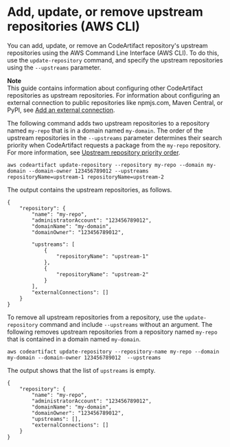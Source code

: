 # Add, update, or remove upstream repositories \(AWS CLI\)<a name="repo-upstream-add-cli"></a>

 You can add, update, or remove an CodeArtifact repository's upstream repositories using the AWS Command Line Interface \(AWS CLI\)\. To do this, use the `update-repository` command, and specify the upstream repositories using the `--upstreams` parameter\. 

**Note**  
This guide contains information about configuring other CodeArtifact repositories as upstream repositories\. For information about configuring an external connection to public repositories like npmjs\.com, Maven Central, or PyPI, see [Add an external connection](https://docs.aws.amazon.com/codeartifact/latest/ug/external-connection.html)\.

 The following command adds two upstream repositories to a repository named `my-repo` that is in a domain named `my-domain`\. The order of the upstream repositories in the `--upstreams` parameter determines their search priority when CodeArtifact requests a package from the `my-repo` repository\. For more information, see [Upstream repository priority order](repo-upstream-search-order.md)\. 

```
aws codeartifact update-repository --repository my-repo --domain my-domain --domain-owner 123456789012 --upstreams repositoryName=upstream-1 repositoryName=upstream-2
```

 The output contains the upstream repositories, as follows\.

```
{
    "repository": {
        "name": "my-repo",
        "administratorAccount": "123456789012",
        "domainName": "my-domain",
        "domainOwner": "123456789012",
         
        "upstreams": [
            {
                "repositoryName": "upstream-1"
            },
            {
                "repositoryName": "upstream-2"
            }
        ],
        "externalConnections": []
    }
}
```

 To remove all upstream repositories from a repository, use the `update-repository` command and include `--upstreams` without an argument\. The following removes upstream repositories from a repository named `my-repo` that is contained in a domain named `my-domain`\.

```
aws codeartifact update-repository --repository-name my-repo --domain my-domain --domain-owner 123456789012  --upstreams
```

 The output shows that the list of `upstreams` is empty\.

```
{
    "repository": {
        "name": "my-repo",
        "administratorAccount": "123456789012",
        "domainName": "my-domain",
        "domainOwner": "123456789012",
        "upstreams": [],
        "externalConnections": []
    }
}
```